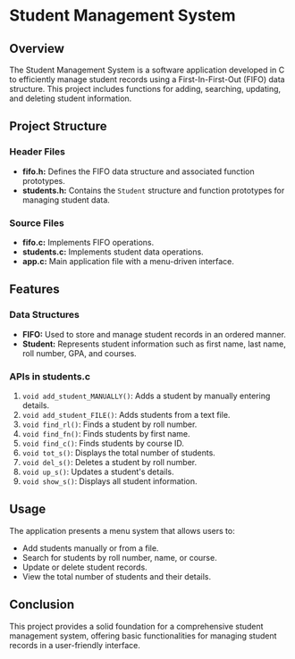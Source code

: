 # Student Management System

## Overview
The Student Management System is a software application developed in C to efficiently manage student records using a First-In-First-Out (FIFO) data structure. This project includes functions for adding, searching, updating, and deleting student information.

## Project Structure

### Header Files
- **fifo.h:** Defines the FIFO data structure and associated function prototypes.
- **students.h:** Contains the `Student` structure and function prototypes for managing student data.

### Source Files
- **fifo.c:** Implements FIFO operations.
- **students.c:** Implements student data operations.
- **app.c:** Main application file with a menu-driven interface.

## Features

### Data Structures
- **FIFO:** Used to store and manage student records in an ordered manner.
- **Student:** Represents student information such as first name, last name, roll number, GPA, and courses.

### APIs in students.c
1. `void add_student_MANUALLY()`: Adds a student by manually entering details.
2. `void add_student_FILE()`: Adds students from a text file.
3. `void find_rl()`: Finds a student by roll number.
4. `void find_fn()`: Finds students by first name.
5. `void find_c()`: Finds students by course ID.
6. `void tot_s()`: Displays the total number of students.
7. `void del_s()`: Deletes a student by roll number.
8. `void up_s()`: Updates a student's details.
9. `void show_s()`: Displays all student information.

## Usage
The application presents a menu system that allows users to:
- Add students manually or from a file.
- Search for students by roll number, name, or course.
- Update or delete student records.
- View the total number of students and their details.

## Conclusion
This project provides a solid foundation for a comprehensive student management system, offering basic functionalities for managing student records in a user-friendly interface.
